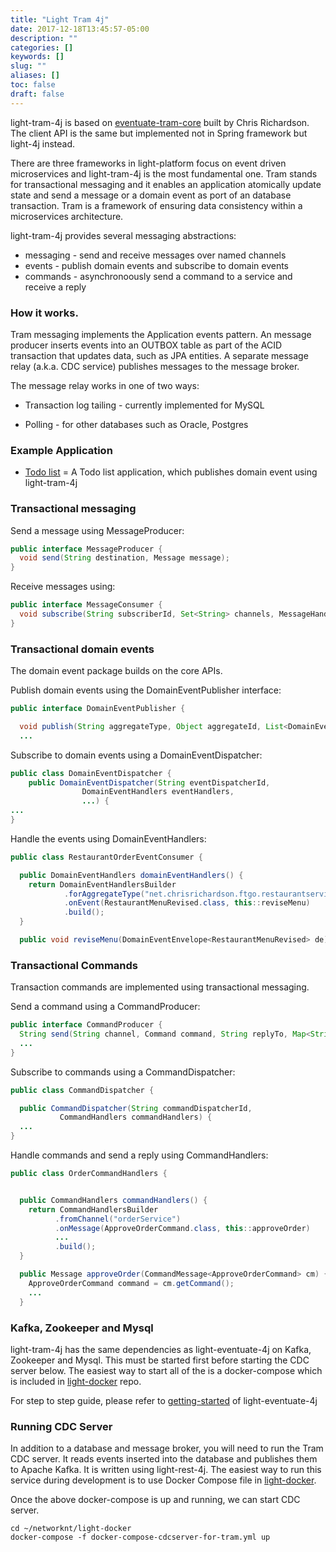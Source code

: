 ```yaml
---
title: "Light Tram 4j"
date: 2017-12-18T13:45:57-05:00
description: ""
categories: []
keywords: []
slug: ""
aliases: []
toc: false
draft: false
---
```


light-tram-4j is based on [eventuate-tram-core][] built by Chris Richardson. The client
API is the same but implemented not in Spring framework but light-4j instead. 

There are three frameworks in light-platform focus on event driven microservices and
light-tram-4j is the most fundamental one. Tram stands for transactional messaging and
it enables an application atomically update state and send a message or a domain event
as port of an database transaction. Tram is a framework of ensuring data consistency
within a microservices architecture.

light-tram-4j provides several messaging abstractions:

* messaging - send and receive messages over named channels
* events - publish domain events and subscribe to domain events
* commands - asynchronoously send a command to a service and receive a reply

### How it works.

Tram messaging implements the Application events pattern. An message producer inserts 
events into an OUTBOX table as part of the ACID transaction that updates data, such as 
JPA entities. A separate message relay (a.k.a. CDC service) publishes messages to the 
message broker.

The message relay works in one of two ways:

* Transaction log tailing - currently implemented for MySQL

* Polling - for other databases such as Oracle, Postgres


### Example Application

* [Todo list][] = A Todo list application, which publishes domain event using light-tram-4j


### Transactional messaging

Send a message using MessageProducer:

```java
public interface MessageProducer {
  void send(String destination, Message message);
}
```

Receive messages using:

```java
public interface MessageConsumer {
  void subscribe(String subscriberId, Set<String> channels, MessageHandler handler);
}
```

### Transactional domain events

The domain event package builds on the core APIs.

Publish domain events using the DomainEventPublisher interface:

```java
public interface DomainEventPublisher {

  void publish(String aggregateType, Object aggregateId, List<DomainEvent> domainEvents);
  ...
```

Subscribe to domain events using a DomainEventDispatcher:

```java
public class DomainEventDispatcher {
    public DomainEventDispatcher(String eventDispatcherId,
                DomainEventHandlers eventHandlers,
                ...) {
...
}
```

Handle the events using DomainEventHandlers:

```java
public class RestaurantOrderEventConsumer {

  public DomainEventHandlers domainEventHandlers() {
    return DomainEventHandlersBuilder
            .forAggregateType("net.chrisrichardson.ftgo.restaurantservice.Restaurant")
            .onEvent(RestaurantMenuRevised.class, this::reviseMenu)
            .build();
  }

  public void reviseMenu(DomainEventEnvelope<RestaurantMenuRevised> de) {
```

### Transactional Commands

Transaction commands are implemented using transactional messaging.

Send a command using a CommandProducer:

```java
public interface CommandProducer {
  String send(String channel, Command command, String replyTo, Map<String, String> headers);
  ...
}
```

Subscribe to commands using a CommandDispatcher:

```java
public class CommandDispatcher {

  public CommandDispatcher(String commandDispatcherId,
           CommandHandlers commandHandlers) {
  ...
}
```

Handle commands and send a reply using CommandHandlers:

```java
public class OrderCommandHandlers {


  public CommandHandlers commandHandlers() {
    return CommandHandlersBuilder
          .fromChannel("orderService")
          .onMessage(ApproveOrderCommand.class, this::approveOrder)
          ...
          .build();
  }

  public Message approveOrder(CommandMessage<ApproveOrderCommand> cm) {
    ApproveOrderCommand command = cm.getCommand();
    ...
  }
```

### Kafka, Zookeeper and Mysql

light-tram-4j has the same dependencies as light-eventuate-4j on Kafka, Zookeeper and
Mysql. This must be started first before starting the CDC server below. The easiest way
to start all of the is a docker-compose which is included in [light-docker][] repo.

For step to step guide, please refer to [getting-started][] of light-eventuate-4j

### Running CDC Server

In addition to a database and message broker, you will need to run the Tram CDC server. 
It reads events inserted into the database and publishes them to Apache Kafka. It is 
written using light-rest-4j. The easiest way to run this service during development is 
to use Docker Compose file in [light-docker][]. 

Once the above docker-compose is up and running, we can start CDC server.

```
cd ~/networknt/light-docker
docker-compose -f docker-compose-cdcserver-for-tram.yml up
```



[eventuate-tram-core]: https://github.com/eventuate-tram/eventuate-tram-core
[Todo list]: /tutorial/tram/todo-list/
[light-docker]: https://github.com/networknt/light-docker
[getting-started]: /tutorial/eventuate/getting-started/
